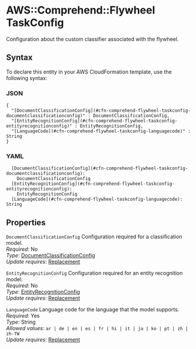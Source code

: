 # AWS::Comprehend::Flywheel TaskConfig<a name="aws-properties-comprehend-flywheel-taskconfig"></a>

Configuration about the custom classifier associated with the flywheel\.

## Syntax<a name="aws-properties-comprehend-flywheel-taskconfig-syntax"></a>

To declare this entity in your AWS CloudFormation template, use the following syntax:

### JSON<a name="aws-properties-comprehend-flywheel-taskconfig-syntax.json"></a>

```
{
  "[DocumentClassificationConfig](#cfn-comprehend-flywheel-taskconfig-documentclassificationconfig)" : DocumentClassificationConfig,
  "[EntityRecognitionConfig](#cfn-comprehend-flywheel-taskconfig-entityrecognitionconfig)" : EntityRecognitionConfig,
  "[LanguageCode](#cfn-comprehend-flywheel-taskconfig-languagecode)" : String
}
```

### YAML<a name="aws-properties-comprehend-flywheel-taskconfig-syntax.yaml"></a>

```
  [DocumentClassificationConfig](#cfn-comprehend-flywheel-taskconfig-documentclassificationconfig): 
    DocumentClassificationConfig
  [EntityRecognitionConfig](#cfn-comprehend-flywheel-taskconfig-entityrecognitionconfig): 
    EntityRecognitionConfig
  [LanguageCode](#cfn-comprehend-flywheel-taskconfig-languagecode): String
```

## Properties<a name="aws-properties-comprehend-flywheel-taskconfig-properties"></a>

`DocumentClassificationConfig`  <a name="cfn-comprehend-flywheel-taskconfig-documentclassificationconfig"></a>
Configuration required for a classification model\.  
*Required*: No  
*Type*: [DocumentClassificationConfig](aws-properties-comprehend-flywheel-documentclassificationconfig.md)  
*Update requires*: [Replacement](https://docs.aws.amazon.com/AWSCloudFormation/latest/UserGuide/using-cfn-updating-stacks-update-behaviors.html#update-replacement)

`EntityRecognitionConfig`  <a name="cfn-comprehend-flywheel-taskconfig-entityrecognitionconfig"></a>
Configuration required for an entity recognition model\.  
*Required*: No  
*Type*: [EntityRecognitionConfig](aws-properties-comprehend-flywheel-entityrecognitionconfig.md)  
*Update requires*: [Replacement](https://docs.aws.amazon.com/AWSCloudFormation/latest/UserGuide/using-cfn-updating-stacks-update-behaviors.html#update-replacement)

`LanguageCode`  <a name="cfn-comprehend-flywheel-taskconfig-languagecode"></a>
Language code for the language that the model supports\.  
*Required*: Yes  
*Type*: String  
*Allowed values*: `ar | de | en | es | fr | hi | it | ja | ko | pt | zh | zh-TW`  
*Update requires*: [Replacement](https://docs.aws.amazon.com/AWSCloudFormation/latest/UserGuide/using-cfn-updating-stacks-update-behaviors.html#update-replacement)